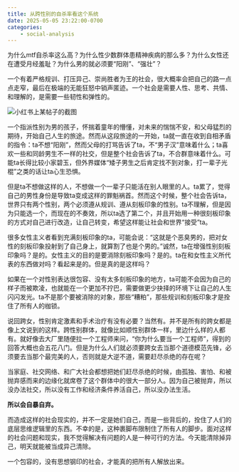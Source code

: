 ```yaml
---
title: 从跨性别的自杀率看这个系统
date: 2025-05-05 23:22:00-0700
categories:
    - social-analysis
---
```


为什么mtf自杀率这么高？为什么性少数群体患精神疾病的那么多？为什么女性还在遭受月经羞耻？为什么男的就必须要“阳刚”、“强壮”？

一个有着严格规训、打压异己、崇尚胜者为王的社会，很大概率会把自己的路一点点走窄，最后在极端的无能狂怒中销声匿迹。一个社会是需要人性、思考、共情、和理解的，是需要一些韧性和弹性的。

![小红书上某帖子的截图](2025-05/screenshot.jpg)

一个指派性别为男的孩子，怀揣着童年的懵懂，对未来的惴惴不安，和父母猛烈的期待，开始自己人生的旅途。然而从这段旅途的一开始，ta就一直在收到自相矛盾的指令：ta不想“阳刚”，然而父母的打骂告诉了ta，不“男子汉”意味着什么；ta喜欢一些和同龄男生不一样的社交，但是整个社会告诉了ta，不合群意味着什么。可能ta长得比较小家碧玉，但外界媒体“矮子男生之后肯定找不到对象，打一辈子光棍”之类的话让ta心生恐惧。

但是ta不想做这样的人，不想做一个一辈子只能活在别人眼里的人。ta累了，觉得自己的男性身份是导致ta变成这样的罪魁祸首。然而这个时候，整个社会告诉ta，世界只有两个性别，两个必须遵从规训、遵从刻板印象的性别。ta不理解，但是因为只能选一个，而现在的不奏效，所以ta选了第二个，并且开始用一种很刻板印象的方式对自己进行改造，让自己转变，希望这样能让社会和世界“接受”ta。

很多女性主义者看到充满刻板印象的ta，可能会说：“这就是个恶臭男的，把对女性的刻板印象投射到了自己身上，就算割了也是个男的。”诚然，ta在增强性别刻板印象吗？是的。女性主义的目的是要消除刻板印象吗？是的。ta在和女性主义所代表的东西做对吗？看起来是的。但是真的是这样吗？

如果在一个对性别表达很包容、没有太多刻板印象的地方，ta可能不会因为自己的样子而被欺凌，也就能在一个更加不拧巴，需要做更少抉择的环境下让自己的人生闪闪发光。ta不是那个要被消除的对象，那些“糟粕”，那些规训和刻板印象才是拴住了所有人的枷锁。

说回跨女，性别肯定激素和手术治疗有没有必要？当然有。并不是所有的跨女都是像上文说到的这样。跨性别群体，就像比如顺性别群体一样，里边什么样的人都有。就好像去大厂里随便拉一个工程师来问，“你为什么要当一个工程师”，得到的回答大概也会五花八门。但是为什么人们就必须要跨女去当那个道德模范先锋，必须要去当那个最完美的人，否则就是大逆不道，需要赶尽杀绝的存在呢？

当家庭、社交网络、和广大社会都想把她们赶尽杀绝的时候，由孤独、害怕、和被抛弃感而来的边缘化就席卷了这个群体中的很大一部分人。因为自己被抛弃，所以没办法社交，所以没有工作和经济条件养活自己，所以没办法生活。

**所以会自暴自弃。**

而造成这样的社会现实的，并不一定是她们自己，而是一些背后的，拴住了人们的底层思维逻辑里的东西。不幸的是，这种裹脚布限制住了所有人的脚步。面对这样的社会问题和现实，我不觉得解决有问题的人是一种可行的方法。今天能清除掉异己，明天就能被当成异己清除。

一个包容的，没有思想钢印的社会，才能真的把所有人解放出来。
